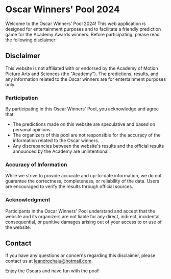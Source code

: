 # Oscar Winners' Pool 2024

Welcome to the Oscar Winners' Pool 2024! This web application is designed for entertainment purposes and to facilitate a friendly prediction game for the Academy Awards winners. Before participating, please read the following disclaimer:

## Disclaimer

This website is not affiliated with or endorsed by the Academy of Motion Picture Arts and Sciences (the "Academy"). The predictions, results, and any information related to the Oscar winners are for entertainment purposes only.

### Participation

By participating in this Oscar Winners' Pool, you acknowledge and agree that:

- The predictions made on this website are speculative and based on personal opinions.
- The organizers of this pool are not responsible for the accuracy of the information related to the Oscar winners.
- Any discrepancies between the website's results and the official results announced by the Academy are unintentional.

### Accuracy of Information

While we strive to provide accurate and up-to-date information, we do not guarantee the correctness, completeness, or reliability of the data. Users are encouraged to verify the results through official sources.

### Acknowledgment

Participants in the Oscar Winners' Pool understand and accept that the website and its organizers are not liable for any direct, indirect, incidental, consequential, or punitive damages arising out of your access to or use of the website.

## Contact

If you have any questions or concerns regarding this disclaimer, please contact us at leandrochaju@hotmail.com.

Enjoy the Oscars and have fun with the pool!
